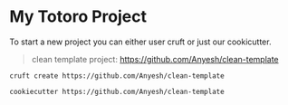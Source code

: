 # My Totoro Project
To start a new project you can either user cruft or just our cookicutter.

> clean template project: https://github.com/Anyesh/clean-template

`cruft create https://github.com/Anyesh/clean-template`

`cookiecutter https://github.com/Anyesh/clean-template`
